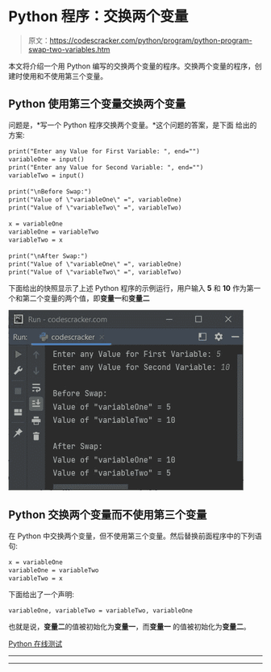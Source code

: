 # Python 程序：交换两个变量

> 原文：<https://codescracker.com/python/program/python-program-swap-two-variables.htm>

本文将介绍一个用 Python 编写的交换两个变量的程序。交换两个变量的程序，创建时使用和不使用第三个变量。

## Python 使用第三个变量交换两个变量

问题是，*写一个 Python 程序交换两个变量。*这个问题的答案，是下面 给出的方案:

```
print("Enter any Value for First Variable: ", end="")
variableOne = input()
print("Enter any Value for Second Variable: ", end="")
variableTwo = input()

print("\nBefore Swap:")
print("Value of \"variableOne\" =", variableOne)
print("Value of \"variableTwo\" =", variableTwo)

x = variableOne
variableOne = variableTwo
variableTwo = x

print("\nAfter Swap:")
print("Value of \"variableOne\" =", variableOne)
print("Value of \"variableTwo\" =", variableTwo)
```

下面给出的快照显示了上述 Python 程序的示例运行，用户输入 **5** 和 **10** 作为第一个和第二个变量的两个值，即**变量一**和**变量二**

![python program swap two variables](img/3563d7183c83e39bb055fd250106073f.png)

## Python 交换两个变量而不使用第三个变量

在 Python 中交换两个变量，但不使用第三个变量。然后替换前面程序中的下列语句:

```
x = variableOne
variableOne = variableTwo
variableTwo = x
```

下面给出了一个声明:

```
variableOne, variableTwo = variableTwo, variableOne
```

也就是说，**变量二**的值被初始化为**变量一**，而**变量一** 的值被初始化为**变量二**。

[Python 在线测试](/exam/showtest.php?subid=10)

* * *

* * *